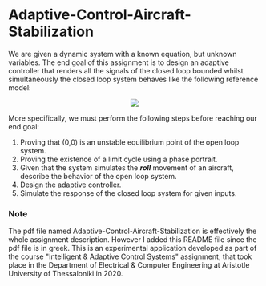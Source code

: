 # Adaptive-Control-Aircraft-Stabilization
We are given a dynamic system with a known equation, but unknown variables. The end goal of this assignment is to design an adaptive controller that renders all the signals of the closed loop bounded whilst simultaneously the closed loop system behaves like the following reference model:
<p align="center">
<img src="https://render.githubusercontent.com/render/math?math=\phi_ref(s) = (1/(s^2 + 1.4s + 1)) * r(s)">
</p>
More specifically, we must perform the following steps before reaching our end goal:

1. Proving that (0,0) is an unstable equilibrium point of the open loop system.
2. Proving the existence of a limit cycle using a phase portrait.
3. Given that the system simulates the ***roll*** movement of an aircraft, describe the behavior of the open loop system.
4. Design the adaptive controller.
5. Simulate the response of the closed loop system for given inputs.

### Note
The pdf file named Adaptive-Control-Aircraft-Stabilization is effectively the whole assignment description. However I added this README file since the pdf file is in greek. This is an experimental application developed as part of the course "Intelligent & Adaptive Control Systems" assignment, that took place in the Department of Electrical & Computer Engineering at Aristotle University of Thessaloniki in 2020.
